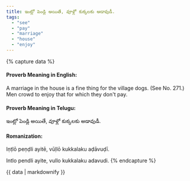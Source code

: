 ```yaml
---
title: ఇంట్లో పెండ్లి అయితే, వూళ్లో కుక్కలకు అడావుడీ.
tags:
  - "see"
  - "pay"
  - "marriage"
  - "house"
  - "enjoy"
---
```


{% capture data %}
#### Proverb Meaning in English:
A marriage in the house is a fine thing for the village dogs.
(See No. 271.)
Men crowd to enjoy that for which they don't pay.

#### Proverb Meaning in Telugu:
ఇంట్లో పెండ్లి అయితే, వూళ్లో కుక్కలకు అడావుడీ.

#### Romanization:
Iṇṭlō peṇḍli ayitē, vūḷlō kukkalaku aḍāvuḍī.

Intlo pendli ayite, vullo kukkalaku adavudi.
{% endcapture %}

{{ data | markdownify }}

